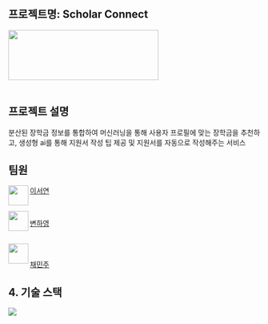 ## 프로젝트명: Scholar Connect

<img src="https://github.com/judymoody59/Musccat_Example/assets/108432112/88a11d1d-c27c-4bef-920d-fdb0b213f21d" width="300" height="100" />
<br>
<br>

## 프로젝트 설명
분산된 장학금 정보를 통합하여 머신러닝을 통해 사용자 프로필에 맞는 장학금을 추천하고, 생성형 ai를 통해 지원서 작성 팁 제공 및 지원서를 자동으로 작성해주는 서비스


## 팀원
<img align="left" width="40" height="40" src="https://avatars.githubusercontent.com/u/67866773?v=4">

[이서연](https://github.com/SeoYeomm) 

<br>

<img align="left" width="40" height="40" src="https://avatars.githubusercontent.com/u/67866773?v=4">

[변하영](https://github.com/hayong39)

<br>

<img align="left" width="40" height="40" src="https://avatars.githubusercontent.com/u/67866773?v=4">

<br>

[채민주](https://github.com/judymoody59) 


## 4. 기술 스택
<img src="https://img.shields.io/badge/Python-3776AB?style=for-the-badge&logo=Python&logoColor=white">


